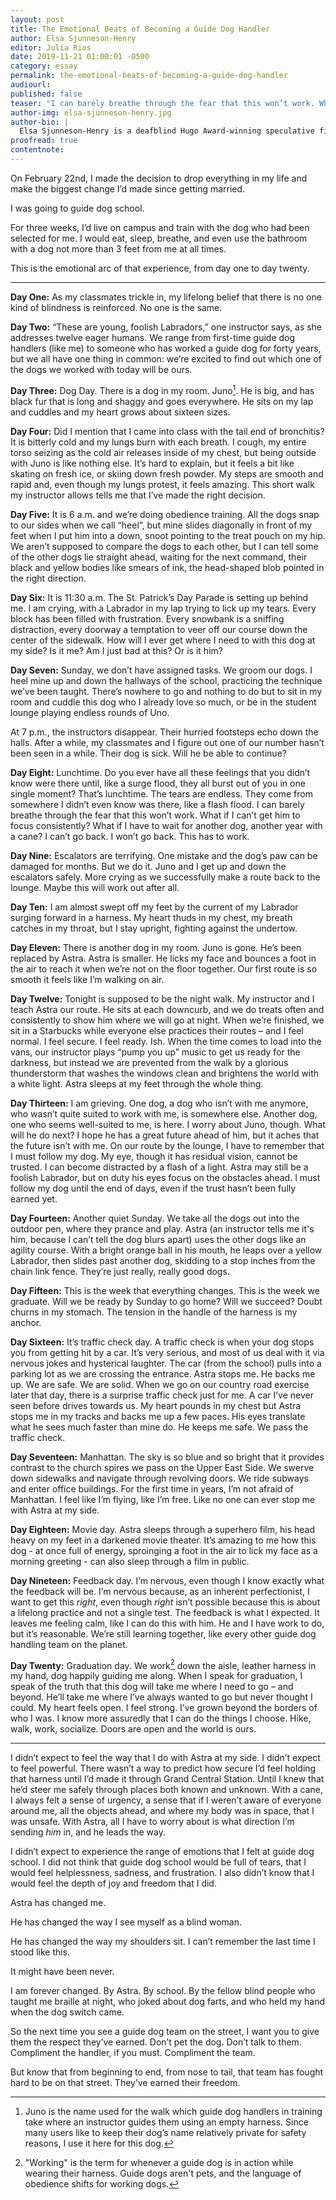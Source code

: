 ```yaml
---
layout: post
title: The Emotional Beats of Becoming a Guide Dog Handler
author: Elsa Sjunneson-Henry
editor: Julia Rios
date: 2019-11-21 01:00:01 -0500
category: essay
permalink: the-emotional-beats-of-becoming-a-guide-dog-handler
audiourl:
published: false
teaser: "I can barely breathe through the fear that this won’t work. What if I can’t get him to focus consistently?"
author-img: elsa-sjunneson-henry.jpg
author-bio: |
  Elsa Sjunneson-Henry is a deafblind Hugo Award-winning speculative fiction writer and editor with words featured at _Tor.com_, _Uncanny Magazine_, _CNN Opinion_, _The Boston Globe_, and elsewhere. She writes from a dragon lair in New Jersey, with a guide dog nestled at her feet.
proofread: true
contentnote:
---
```

On February 22nd, I made the decision to drop everything in my life and make the biggest change I’d made since getting married.

I was going to guide dog school.

For three weeks, I’d live on campus and train with the dog who had been selected for me. I would eat, sleep, breathe, and even use the bathroom with a dog not more than 3 feet from me at all times.

This is the emotional arc of that experience, from day one to day twenty.

---

**Day One:** As my classmates trickle in, my lifelong belief that there is no one kind of blindness is reinforced. No one is the same.

**Day Two:** “These are young, foolish Labradors,” one instructor says, as she addresses twelve eager humans. We range from first-time guide dog handlers (like me) to someone who has worked a guide dog for forty years, but we all have one thing in common: we’re excited to find out which one of the dogs we worked with today will be ours.

**Day Three:** Dog Day. There is a dog in my room. Juno[^1].  He is big, and has black fur that is long and shaggy and goes everywhere. He sits on my lap and cuddles and my heart grows about sixteen sizes.

**Day Four:** Did I mention that I came into class with the tail end of bronchitis? It is bitterly cold and my lungs burn with each breath. I cough, my entire torso seizing as the cold air releases inside of my chest, but being outside with Juno is like nothing else. It’s hard to explain, but it feels a bit like skating on fresh ice, or skiing down fresh powder. My steps are smooth and rapid and, even though my lungs protest, it feels amazing. This short walk my instructor allows tells me that I’ve made the right decision.

**Day Five:** It is 6 a.m. and we’re doing obedience training. All the dogs snap to our sides when we call “heel”, but mine slides diagonally in front of my feet when I put him into a down, snoot pointing to the treat pouch on my hip. We aren’t supposed to compare the dogs to each other, but I can tell some of the other dogs lie straight ahead, waiting for the next command, their black and yellow bodies like smears of ink, the head-shaped blob pointed in the right direction.

**Day Six:** It is 11:30 a.m. The St. Patrick’s Day Parade is setting up behind me. I am crying, with a Labrador in my lap trying to lick up my tears. Every block has been filled with frustration. Every snowbank is a sniffing distraction, every doorway a temptation to veer off our course down the center of the sidewalk.  How will I ever get where I need to with this dog at my side? Is it me? Am I just bad at this? Or is it him?

**Day Seven:** Sunday, we don’t have assigned tasks. We groom our dogs. I heel mine up and down the hallways of the school, practicing the technique we’ve been taught. There’s nowhere to go and nothing to do but to sit in my room and cuddle this dog who I already love so much, or be in the student lounge playing endless rounds of Uno.

 At 7 p.m., the instructors disappear. Their hurried footsteps echo down the halls. After a while, my classmates and I figure out one of our number hasn’t been seen in a while. Their dog is sick. Will he be able to continue?

**Day Eight:** Lunchtime. Do you ever have all these feelings that you didn’t know were there until, like a surge flood, they all burst out of you in one single moment? That’s lunchtime. The tears are endless. They come from somewhere I didn’t even know was there, like a flash flood. I can barely breathe through the fear that this won’t work. What if I can’t get him to focus consistently? What if I have to wait for another dog, another year with a cane? I can’t go back. I won’t go back. This has to work.

**Day Nine:** Escalators are terrifying. One mistake and the dog’s paw can be damaged for months. But we do it. Juno and I get up and down the escalators safely. More crying as we successfully make a route back to the lounge. Maybe this will work out after all.

**Day Ten:** I am almost swept off my feet by the current of my Labrador surging forward in a harness. My heart thuds in my chest, my breath catches in my throat, but I stay upright, fighting against the undertow.

**Day Eleven:** There is another dog in my room. Juno is gone. He’s been replaced by Astra. Astra is smaller. He licks my face and bounces a foot in the air to reach it when we’re not on the floor together. Our first route is so smooth it feels like I’m walking on air.

**Day Twelve:** Tonight is supposed to be the night walk. My instructor and I teach Astra our route. He sits at each downcurb, and we do treats often and consistently to show him where we will go at night. When we’re finished, we sit in a Starbucks while everyone else practices their routes – and I feel normal. I feel secure. I feel ready. Ish. When the time comes to load into the vans, our instructor plays “pump you up” music to get us ready for the darkness, but instead we are prevented from the walk by a glorious thunderstorm that washes the windows clean and brightens the world with a white light. Astra sleeps at my feet through the whole thing.

**Day Thirteen:** I am grieving. One dog, a dog who isn’t with me anymore, who wasn’t quite suited to work with me, is somewhere else. Another dog, one who seems well-suited to me, is here. I worry about Juno, though. What will he do next?  I hope he has a great future ahead of him, but it aches that the future isn’t with me. On our route by the lounge, I have to remember that I must follow my dog. My eye, though it has residual vision, cannot be trusted. I can become distracted by a flash of a light. Astra may still be a foolish Labrador, but on duty his eyes focus on the obstacles ahead. I must follow my dog until the end of days, even if the trust hasn’t been fully earned yet.

**Day Fourteen:** Another quiet Sunday. We take all the dogs out into the outdoor pen, where they prance and play. Astra (an instructor tells me it's him, because I can’t tell the dog blurs apart) uses the other dogs like an agility course. With a bright orange ball in his mouth, he leaps over a yellow Labrador, then slides past another dog, skidding to a stop inches from the chain link fence. They’re just really, really good dogs.

**Day Fifteen:** This is the week that everything changes. This is the week we graduate. Will we be ready by Sunday to go home? Will we succeed? Doubt churns in my stomach. The tension in the handle of the harness is my anchor.

**Day Sixteen:** It’s traffic check day. A traffic check is when your dog stops you from getting hit by a car. It’s very serious, and most of us deal with it via nervous jokes and hysterical laughter. The car (from the school) pulls into a parking lot as we are crossing the entrance. Astra stops me. He backs me up. We are safe. We are solid. When we go on our country road exercise later that day, there is a surprise traffic check just for me. A car I’ve never seen before drives towards us. My heart pounds in my chest but Astra stops me in my tracks and backs me up a few paces. His eyes translate what he sees much faster than mine do. He keeps me safe. We pass the traffic check.

**Day Seventeen:** Manhattan. The sky is so blue and so bright that it provides contrast to the church spires we pass on the Upper East Side. We swerve down sidewalks and navigate through revolving doors. We ride subways and enter office buildings. For the first time in years, I’m not afraid of Manhattan. I feel like I’m flying, like I’m free. Like no one can ever stop me with Astra at my side.

**Day Eighteen:** Movie day. Astra sleeps through a superhero film, his head heavy on my feet in a darkened movie theater. It’s amazing to me how this dog - at once full of energy, sproinging a foot in the air to lick my face as a morning greeting - can also sleep through a film in public.

**Day Nineteen:** Feedback day. I’m nervous, even though I know exactly what the feedback will be. I’m nervous because, as an inherent perfectionist, I want to get this _right_, even though _right_ isn’t possible because this is about a lifelong practice and not a single test. The feedback is what I expected. It leaves me feeling calm, like I can do this with him. He and I have work to do, but it’s reasonable. We’re still learning together, like every other guide dog handling team on the planet.

**Day Twenty:** Graduation day. We work[^2] down the aisle, leather harness in my hand, dog happily guiding me along. When I speak for graduation, I speak of the truth that this dog will take me where I need to go – and beyond. He’ll take me where I’ve always wanted to go but never thought I could. My heart feels open. I feel strong. I’ve grown beyond the borders of who I was. I know more assuredly that I can do the things I choose. Hike, walk, work, socialize. Doors are open and the world is ours.

---

I didn’t expect to feel the way that I do with Astra at my side. I didn’t expect to feel powerful. There wasn’t a way to predict how secure I’d feel holding that harness until I’d made it through Grand Central Station. Until I knew that he’d steer me safely through places both known and unknown. With a cane, I always felt a sense of urgency, a sense that if I weren’t aware of everyone around me, all the objects ahead, and where my body was in space, that I was unsafe. With Astra, all I have to worry about is what direction I’m sending *him* in, and he leads the way.

I didn’t expect to experience the range of emotions that I felt at guide dog school. I did not think that guide dog school would be full of tears, that I would feel helplessness, sadness, and frustration. I also didn’t know that I would feel the depth of joy and freedom that I did.

Astra has changed me.

He has changed the way I see myself as a blind woman.

He has changed the way my shoulders sit. I can’t remember the last time I stood like this.

It might have been never.

I am forever changed. By Astra. By school. By the fellow blind people who taught me braille at night, who joked about dog farts, and who held my hand when the dog switch came.

So the next time you see a guide dog team on the street, I want you to give them the respect they’ve earned. Don’t pet the dog. Don’t talk to them. Compliment the handler, if you must. Compliment the team.

But know that from beginning to end, from nose to tail, that team has fought hard to be on that street. They’ve earned their freedom.


[^1]: Juno is the name used for the walk which guide dog handlers in training take where an instructor guides them using an empty harness. Since many users like to keep their dog’s name relatively private for safety reasons, I use it here for this dog.

[^2]: "Working" is the term for whenever a guide dog is in action while wearing their harness. Guide dogs aren't pets, and the language of obedience shifts for working dogs.
